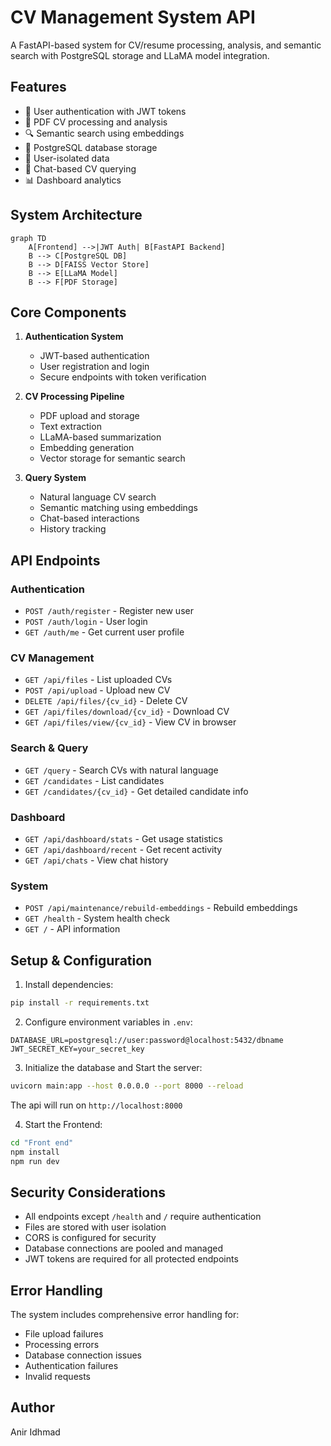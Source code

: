 # CV Management System API

A FastAPI-based system for CV/resume processing, analysis, and semantic search with PostgreSQL storage and LLaMA model integration.

## Features

- 🔐 User authentication with JWT tokens
- 📄 PDF CV processing and analysis
- 🔍 Semantic search using embeddings
- 💾 PostgreSQL database storage
- 👤 User-isolated data
- 💬 Chat-based CV querying
- 📊 Dashboard analytics

## System Architecture

```mermaid
graph TD
    A[Frontend] -->|JWT Auth| B[FastAPI Backend]
    B --> C[PostgreSQL DB]
    B --> D[FAISS Vector Store]
    B --> E[LLaMA Model]
    B --> F[PDF Storage]
```

## Core Components

1. **Authentication System**
   - JWT-based authentication
   - User registration and login
   - Secure endpoints with token verification

2. **CV Processing Pipeline**
   - PDF upload and storage
   - Text extraction
   - LLaMA-based summarization
   - Embedding generation
   - Vector storage for semantic search

3. **Query System**
   - Natural language CV search
   - Semantic matching using embeddings
   - Chat-based interactions
   - History tracking

## API Endpoints

### Authentication
- `POST /auth/register` - Register new user
- `POST /auth/login` - User login
- `GET /auth/me` - Get current user profile

### CV Management
- `GET /api/files` - List uploaded CVs
- `POST /api/upload` - Upload new CV
- `DELETE /api/files/{cv_id}` - Delete CV
- `GET /api/files/download/{cv_id}` - Download CV
- `GET /api/files/view/{cv_id}` - View CV in browser

### Search & Query
- `GET /query` - Search CVs with natural language
- `GET /candidates` - List candidates
- `GET /candidates/{cv_id}` - Get detailed candidate info

### Dashboard
- `GET /api/dashboard/stats` - Get usage statistics
- `GET /api/dashboard/recent` - Get recent activity
- `GET /api/chats` - View chat history

### System
- `POST /api/maintenance/rebuild-embeddings` - Rebuild embeddings
- `GET /health` - System health check
- `GET /` - API information

## Setup & Configuration

1. Install dependencies:
```bash
pip install -r requirements.txt
```

2. Configure environment variables in `.env`:
```env
DATABASE_URL=postgresql://user:password@localhost:5432/dbname
JWT_SECRET_KEY=your_secret_key
```

3. Initialize the database and Start the server:
```bash
uvicorn main:app --host 0.0.0.0 --port 8000 --reload
```

The api will run on `http://localhost:8000`

4. Start the Frontend:
```bash
cd "Front end"
npm install
npm run dev
```

## Security Considerations

- All endpoints except `/health` and `/` require authentication
- Files are stored with user isolation
- CORS is configured for security
- Database connections are pooled and managed
- JWT tokens are required for all protected endpoints

## Error Handling

The system includes comprehensive error handling for:
- File upload failures
- Processing errors
- Database connection issues
- Authentication failures
- Invalid requests

## Author

Anir Idhmad